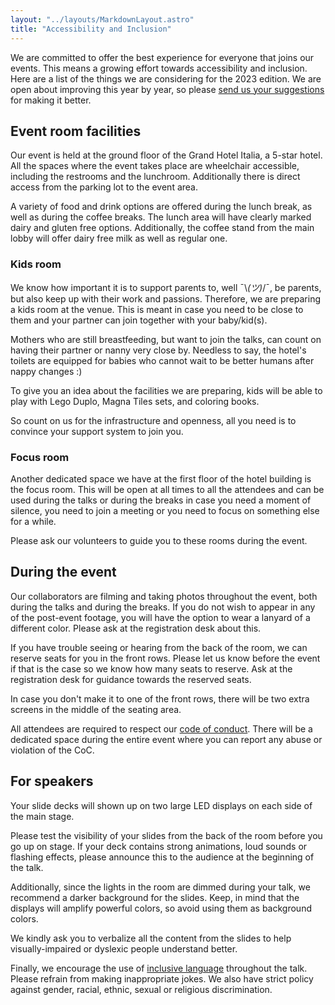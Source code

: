 ```yaml
---
layout: "../layouts/MarkdownLayout.astro"
title: "Accessibility and Inclusion"
---
```


We are committed to offer the best experience for everyone that joins our events. This means a growing effort towards accessibility and inclusion. Here are a list of the things we are considering for the 2023 edition. We are open about improving this year by year, so please [send us your suggestions](mailto:welcome@jsheroes.io) for making it better.

## Event room facilities

Our event is held at the ground floor of the Grand Hotel Italia, a 5-star hotel. All the spaces where the event takes place are wheelchair accessible, including the restrooms and the lunchroom. Additionally there is direct access from the parking lot to the event area.

A variety of food and drink options are offered during the lunch break, as well as during the coffee breaks. The lunch area will have clearly marked dairy and gluten free options. Additionally, the coffee stand from the main lobby will offer dairy free milk as well as regular one.

### Kids room

We know how important it is to support parents to, well ¯⁠\⁠_⁠(⁠ツ⁠)⁠_⁠/⁠¯, be parents, but also keep up with their work and passions. Therefore, we are preparing a kids room at the venue. This is meant in case you need to be close to them and your partner can join together with your baby/kid(s).

Mothers who are still breastfeeding, but want to join the talks, can count on having their partner or nanny very close by. Needless to say, the hotel's toilets are equipped for babies who cannot wait to be better humans after nappy changes :)

To give you an idea about the facilities we are preparing, kids will be able to play with Lego Duplo, Magna Tiles sets, and coloring books.

So count on us for the infrastructure and openness, all you need is to convince your support system to join you.

### Focus room

Another dedicated space we have at the first floor of the hotel building is the focus room. This will be open at all times to all the attendees and can be used during the talks or during the breaks in case you need a moment of silence, you need to join a meeting or you need to focus on something else for a while.

Please ask our volunteers to guide you to these rooms during the event.

## During the event

Our collaborators are filming and taking photos throughout the event, both during the talks and during the breaks. If you do not wish to appear in any of the post-event footage, you will have the option to wear a lanyard of a different color. Please ask at the registration desk about this.

If you have trouble seeing or hearing from the back of the room, we can reserve seats for you in the front rows. Please let us know before the event if that is the case so we know how many seats to reserve. Ask at the registration desk for guidance towards the reserved seats.

In case you don't make it to one of the front rows, there will be two extra screens in the middle of the seating area.

All attendees are required to respect our [code of conduct](https://jsheroes.io/coc). There will be a dedicated space during the entire event where you can report any abuse or violation of the CoC.

## For speakers

Your slide decks will shown up on two large LED displays on each side of the main stage.

Please test the visibility of your slides from the back of the room before you go up on stage. If your deck contains strong animations, loud sounds or flashing effects, please announce this to the audience at the beginning of the talk.

Additionally, since the lights in the room are dimmed during your talk, we recommend a darker background for the slides. Keep, in mind that the displays will amplify powerful colors, so avoid using them as background colors.

We kindly ask you to verbalize all the content from the slides to  help visually-impaired or dyslexic people understand better.

Finally, we encourage the use of [inclusive language](https://www.apa.org/about/apa/equity-diversity-inclusion/language-guidelines) throughout the talk. Please refrain from making inappropriate jokes. We also have strict policy against gender, racial, ethnic, sexual or religious discrimination.